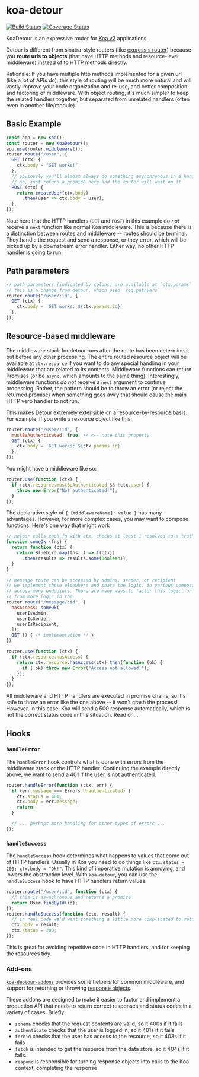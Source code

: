 # koa-detour

[![Build Status](https://travis-ci.org/nickb1080/koa-detour.svg?branch=master)](https://travis-ci.org/nickb1080/koa-detour)
[![Coverage Status](https://coveralls.io/repos/github/nickb1080/koa-detour/badge.svg?branch=master)](https://coveralls.io/github/nickb1080/koa-detour?branch=master)

KoaDetour is an expressive router for [Koa v2](https://github.com/koajs/koa/issues/533) applications.

Detour is different from sinatra-style routers (like [express's router](http://expressjs.com/api.html#app.VERB)) because you **route urls to objects** (that have HTTP methods and resource-level middleware) instead of to HTTP methods directly.

Rationale:  If you have multiple http methods implemented for a given url (like a lot of APIs do), this style of routing will be much more natural and will vastly improve your code organization and re-use, and better composition and factoring of middleware.  With object routing, it's much simpler to keep the related handlers together, but separated from unrelated handlers (often even in another file/module).

## Basic Example
```js
const app = new Koa();
const router = new KoaDetour();
app.use(router.middleware());
router.route("/user", {
  GET (ctx) {
    ctx.body = "GET works!";
  },
  // obviously you'll almost always do something asynchronous in a handler.
  // so, just return a promise here and the router will wait on it
  POST (ctx) {
    return createUser(ctx.body)
      .then(user => ctx.body = user);
  },
});
```
Note here that the HTTP handlers (`GET` and `POST`) in this example do *not* receive a `next` function like normal Koa middleware. This is because there is a distinction between routes and middleware -- routes should be terminal. They handle the request and send a response, or they error, which will be picked up by a downstream error handler. Either way, no other HTTP handler is going to run.


## Path parameters
```js
// path parameters (indicated by colons) are available at `ctx.params`
// this is a change from detour, which used `req.pathVars`
router.route("/user/:id", {
  GET (ctx) {
    ctx.body = `GET works: ${ctx.params.id}`
  },
});
```

## Resource-based middleware
The middleware stack for detour runs after the route has been determined, but before any other processing. The entire routed resource object will be available at `ctx.resource` if you want to do any special handling in your middleware that are related to its contents. Middleware functions can return Promises (or be `async`, which amounts to the same thing). Interestingly, middleware functions *do not* receive a `next` argument to continue processing. Rather, the pattern should be to throw an error (or reject the returned promise) when something goes awry that should cause the main HTTP verb handler to not run.

This makes Detour extremely extensible on a resource-by-resource basis. For example, if you write a resource object like this:

```js
router.route("/user/:id", {
  mustBeAuthenticated: true, // <-- note this property
  GET (ctx) {
    ctx.body = `GET works: ${ctx.params.id}`
  },
});
```

You might have a middleware like so:
```js
router.use(function (ctx) {
  if (ctx.resource.mustBeAuthenticated && !ctx.user) {
    throw new Error("Not authenticated!");
  }
});
```

The declarative style of `{ [middlewareName]: value }` has many advantages. However, for more complex cases, you may want to compose functions. Here's one way that might work

```js
// helper calls each fn with ctx, checks at least 1 resolved to a truthy value
function someOk (fns) {
  return function (ctx) {
    return Bluebird.map(fns, f => f(ctx))
      .then(results => results.some(Boolean));
  }
}

// message route can be accessed by admins, sender, or recipient
// we implement these elsewhere and share the logic, in various compositions
// across many endpoints. There are many ways to factor this logic, on a spectrum
// from more logic in the 
router.route("/message/:id", {
  hasAccess: someOk(
    userIsAdmin,
    userIsSender,
    userIsRecipient,
  ]),
  GET () { /* implementation */ },
})

router.use(function (ctx) {
  if (ctx.resource.hasAccess) {
    return ctx.resource.hasAccess(ctx).then(function (ok) {
      if (!ok) throw new Error("Access not allowed!");
    });
  }
});
```

All middleware and HTTP handlers are executed in promise chains, so it's safe to throw an error like the one above -- it won't crash the process! However, in this case, Koa will send a 500 response automatically, which is not the correct status code in this situation. Read on...

## Hooks

### `handleError`
The `handleError` hook controls what is done with errors from the middleware stack or the HTTP handler. Continuing the example directly above, we want to send a 401 if the user is not authenticated.

```js
router.handleError(function (ctx, err) {
  if (err.message === Errors.Unauthenticated) {
    ctx.status = 401;
    ctx.body = err.message;
    return;
  }

  // ... perhaps more handling for other types of errors ...
});
```

### `handleSuccess`
The `handleSuccess` hook determines what happens to values that come out of HTTP handlers. Usually in Koa you need to do things like `ctx.status = 200; ctx.body = "Ok!"`. This kind of imperative mutation is annoying, and lowers the abstraction level. With `koa-detour`, you can use the `handleSuccess` hook to have HTTP handlers return values.
```js
router.route("/user/:id", function (ctx) {
  // this is asynchronous and returns a promise
  return User.findById(id);
});
router.handleSuccess(function (ctx, result) {
  // in real code we'd want something a little more complicated to return other success statuses
  ctx.body = result;
  ctx.status = 200;
});
```

This is great for avoiding repetitive code in HTTP handlers, and for keeping the resources tidy.

### Add-ons
[`koa-deotour-addons`](https://github.com/nickb1080/koa-detour-addons) provides some helpers for common middleware, and support for returning or throwing [response objects](https://github.com/nickb1080/responses).

These addons are designed to make it easier to factor and implement a production API that needs to return correct responses and status codes in a variety of cases. Briefly:

- `schema` checks that the request contents are valid, so it 400s if it fails
- `authenticate` checks that the user is logged in, so it 401s if it fails
- `forbid` checks that the user has access to the resource, so it 403s if it fails
- `fetch` is intended to get the resource from the data store, so it 404s if it fails.
- `respond` is responsible for turning response objects into calls to the Koa context, completing the response
